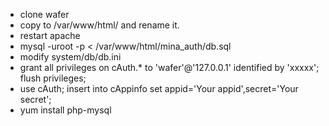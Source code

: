 * clone wafer
* copy to /var/www/html/ and rename it.
* restart apache
* mysql -uroot -p < /var/www/html/mina_auth/db.sql
* modify system/db/db.ini
* grant all privileges on cAuth.* to 'wafer'@'127.0.0.1' identified by 'xxxxx'; flush privileges;
* use cAuth; insert into cAppinfo set appid='Your appid',secret='Your secret';
* yum install php-mysql